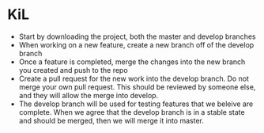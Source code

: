 # KiL
- Start by downloading the project, both the master and develop branches
- When working on a new feature, create a new branch off of the develop branch
- Once a feature is completed, merge the changes into the new branch you created and push to the repo
- Create a pull request for the new work into the develop branch.  Do not merge your own pull request.  This should be reviewed by someone else, and they will allow the merge into develop. 
- The develop branch will be used for testing features that we beleive are complete.  When we agree that the develop branch is in a stable state and should be merged, then we will merge it into master. 
